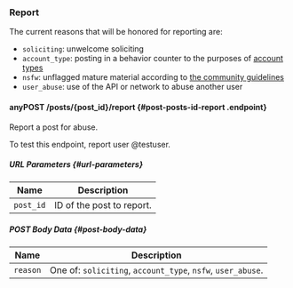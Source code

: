 ### Report

The current reasons that will be honored for reporting are:

* `soliciting`: unwelcome soliciting
* `account_type`: posting in a behavior counter to the purposes of [account types](https://pnut.io/docs/resources/account-types)
* `nsfw`: unflagged mature material according to [the community guidelines](https://pnut.io/docs/resources/mature-content)
* `user_abuse`: use of the API or network to abuse another user



#### <span class="endpoint-meta"><i class="fa fa-lock" aria-hidden="true"></i> any</span><span class="method method-post">POST</span> /posts/<span class="call-param">{post_id}</span>/report [<i class="fa fa-paragraph" aria-hidden="true"></i>](#post-posts-id-report) {#post-posts-id-report .endpoint}

Report a post for abuse.

To test this endpoint, report user @testuser.

##### URL Parameters [<i class="fa fa-paragraph" aria-hidden="true"></i>](#url-parameters) {#url-parameters}

Name|Description
-|-
`post_id`|ID of the post to report.

##### POST Body Data [<i class="fa fa-paragraph" aria-hidden="true"></i>](#post-body-data) {#post-body-data}

Name|Description
-|-
`reason`|One of: `soliciting`, `account_type`, `nsfw`, `user_abuse`. 